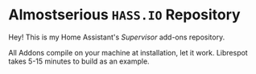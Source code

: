# Almostserious `HASS.IO` Repository
Hey!
This is my Home Assistant's _Supervisor_ add-ons repository.

All Addons compile on your machine at installation, let it work.
Librespot takes 5-15 minutes to build as an example.

